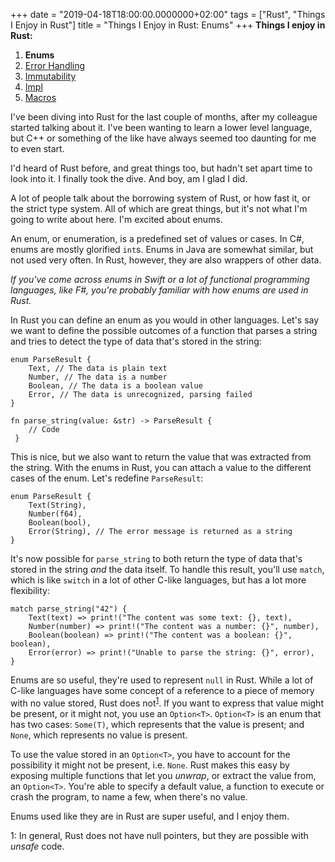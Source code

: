 +++
date = "2019-04-18T18:00:00.0000000+02:00"
tags = ["Rust", "Things I Enjoy in Rust"]
title = "Things I Enjoy in Rust: Enums"
+++
**Things I enjoy in Rust:**

1. **Enums**
2. [Error Handling](/things-i-enjoy-in-rust-error-handling)
3. [Immutability](/things-i-enjoy-in-rust-immutability)
4. [Impl](/things-i-enjoy-in-rust-impl)
5. [Macros](/things-i-enjoy-in-rust-macros)

I've been diving into Rust for the last couple of months, after my colleague started talking about it. I've been wanting to learn a lower level language, but C++ or something of the like have always seemed too daunting for me to even start.

I'd heard of Rust before, and great things too, but hadn't set apart time to look into it. I finally took the dive. And boy, am I glad I did.

A lot of people talk about the borrowing system of Rust, or how fast it, or the strict type system. All of which are great things, but it's not what I'm going to write about here. I'm excited about enums.

An enum, or enumeration, is a predefined set of values or cases. In C#, enums are mostly glorified `int`s. Enums in Java are somewhat similar, but not used very often. In Rust, however, they are also wrappers of other data.

*If you've come across enums in Swift or a lot of functional programming languages, like F#, you're probably familiar with how enums are used in Rust.*

In Rust you can define an enum as you would in other languages. Let's say we want to define the possible outcomes of a function that parses a string and tries to detect the type of data that's stored in the string:

    enum ParseResult {
    	Text, // The data is plain text
        Number, // The data is a number
        Boolean, // The data is a boolean value
        Error, // The data is unrecognized, parsing failed
    }
    
    fn parse_string(value: &str) -> ParseResult {
    	// Code
     }

This is nice, but we also want to return the value that was extracted from the string. With the enums in Rust, you can attach a value to the different cases of the enum. Let's redefine `ParseResult`:

    enum ParseResult {
    	Text(String),
        Number(f64),
        Boolean(bool),
        Error(String), // The error message is returned as a string
    }

It's now possible for `parse_string` to both return the type of data that's stored in the string *and* the data itself. To handle this result, you'll use `match`, which is like `switch` in a lot of other C-like languages, but has a lot more flexibility:

    match parse_string("42") {
    	Text(text) => print!("The content was some text: {}, text),
        Number(number) => print!("The content was a number: {}", number),
        Boolean(boolean) => print!("The content was a boolean: {}", boolean),
        Error(error) => print!("Unable to parse the string: {}", error),
    }

Enums are so useful, they're used to represent `null` in Rust. While a lot of C-like languages have some concept of a reference to a piece of memory with no value stored, Rust does not<sup><a href="#footnote1">1</a></sup>. If you want to express that value might be present, or it might not, you use an `Option<T>`. `Option<T>` is an enum that has two cases: `Some(T)`, which represents that the value is present; and `None`, which represents no value is present.

To use the value stored in an `Option<T>`, you have to account for the possibility it might not be present, i.e. `None`. Rust makes this easy by exposing multiple functions that let you *unwrap*, or extract the value from, an `Option<T>`. You're able to specify a default value, a function to execute or crash the program, to name a few, when there's no value.

Enums used like they are in Rust are super useful, and I enjoy them.

<a name="footnote1">1</a>: In general, Rust does not have null pointers, but they are possible with *unsafe* code.